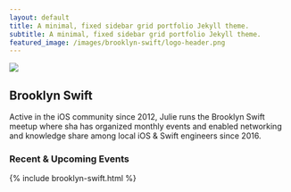 ```yaml
---
layout: default
title: A minimal, fixed sidebar grid portfolio Jekyll theme.
subtitle: A minimal, fixed sidebar grid portfolio Jekyll theme.
featured_image: /images/brooklyn-swift/logo-header.png
---
```


![](/images/brooklyn-swift/logo-header.png)

## Brooklyn Swift

Active in the iOS community since 2012, Julie runs the Brooklyn Swift meetup where sha has organized monthly events and enabled networking and knowledge share among local iOS & Swift engineers since 2016.

### Recent & Upcoming Events

{% include brooklyn-swift.html %}



